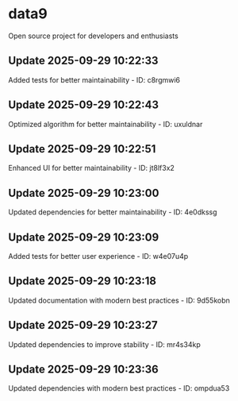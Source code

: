 # data9
Open source project for developers and enthusiasts

## Update 2025-09-29 10:22:33
Added tests for better maintainability - ID: c8rgmwi6


## Update 2025-09-29 10:22:43
Optimized algorithm for better maintainability - ID: uxuldnar


## Update 2025-09-29 10:22:51
Enhanced UI for better maintainability - ID: jt8lf3x2


## Update 2025-09-29 10:23:00
Updated dependencies for better maintainability - ID: 4e0dkssg


## Update 2025-09-29 10:23:09
Added tests for better user experience - ID: w4e07u4p


## Update 2025-09-29 10:23:18
Updated documentation with modern best practices - ID: 9d55kobn


## Update 2025-09-29 10:23:27
Updated dependencies to improve stability - ID: mr4s34kp


## Update 2025-09-29 10:23:36
Updated dependencies with modern best practices - ID: ompdua53

